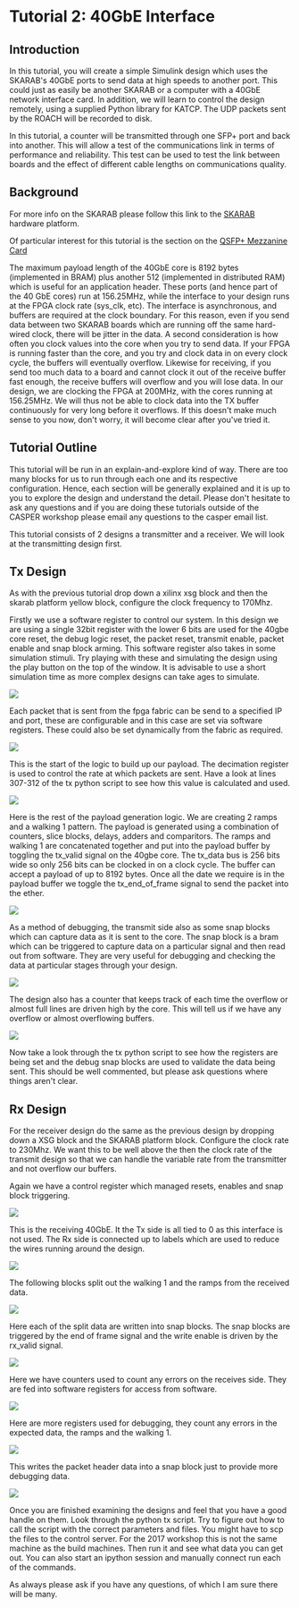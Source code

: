 # Tutorial 2: 40GbE Interface

## Introduction ##
In this tutorial, you will create a simple Simulink design which uses the SKARAB's 40GbE ports to send data at high speeds to another port. This could just as easily be another SKARAB or a computer with a 40GbE network interface card. In addition, we will learn to control the design remotely, using a supplied Python library for KATCP. The UDP packets sent by the ROACH will be recorded to disk.

In this tutorial, a counter will be transmitted through one SFP+ port and back into another. This will allow a test of the communications link in terms of performance and reliability. This test can be used to test the link between boards and the effect of different cable lengths on communications quality.

## Background ##
For more info on the SKARAB please follow this link to the [SKARAB](https://github.com/casper-astro/casper-hardware/wiki/SKARAB) hardware platform.

Of particular interest for this tutorial is the section on the [QSFP+ Mezzanine Card](https://github.com/casper-astro/casper-hardware/wiki/SKARAB#QSFP_Mezzanine_Card)

The maximum payload length of the 40GbE core is 8192 bytes (implemented in BRAM) plus another 512 (implemented in distributed RAM) which is useful for an application header. These ports (and hence part of the 40 GbE cores) run at 156.25MHz, while the interface to your design runs at the FPGA clock rate (sys_clk, etc). The interface is asynchronous, and buffers are required at the clock boundary. For this reason, even if you send data between two SKARAB boards which are running off the same hard-wired clock, there will be jitter in the data. A second consideration is how often you clock values into the core when you try to send data. If your FPGA is running faster than the core, and you try and clock data in on every clock cycle, the buffers will eventually overflow. Likewise for receiving, if you send too much data to a board and cannot clock it out of the receive buffer fast enough, the receive buffers will overflow and you will lose data. In our design, we are clocking the FPGA at 200MHz, with the cores running at 156.25MHz. We will thus not be able to clock data into the TX buffer continuously for very long before it overflows. If this doesn't make much sense to you now, don't worry, it will become clear after you've tried it.

## Tutorial Outline ##
This tutorial will be run in an explain-and-explore kind of way. There are too many blocks for us to run through each one and its respective configuration. Hence, each section will be generally explained and it is up to you to explore the design and understand the detail. Please don't hesitate to ask any questions and if you are doing these tutorials outside of the CASPER workshop please email any questions to the casper email list.

This tutorial consists of 2 designs a transmitter and a receiver. We will look at the transmitting design first.

## Tx Design ##

As with the previous tutorial drop down a xilinx xsg block and then the skarab platform yellow block, configure the clock frequency to 170Mhz.

Firstly we use a software register to control our system. In this design we are using a single 32bit register with the lower 6 bits are used for the 40gbe core reset, the debug logic reset, the packet reset, transmit enable, packet enable and snap block arming. This software register also takes in some simulation stimuli. Try playing with these and simulating the design using the play button on the top of the window. It is advisable to use a short simulation time as more complex designs can take ages to simulate.

![](../../_static/img/skarab/tut_40gbe/Tx_control.png)


Each packet that is sent from the fpga fabric can be send to a specified IP and port, these are configurable and in this case are set via software registers. These could also be set dynamically from the fabric as required.

![](../../_static/img/skarab/tut_40gbe/tx_ip_port_registers.png)


This is the start of the logic to build up our payload. The decimation register is used to control the rate at which packets are sent. Have a look at lines 307-312 of the tx python script to see how this value is calculated and used.

![](../../_static/img/skarab/tut_40gbe/Tx_decimation_logic.png)

Here is the rest of the payload generation logic. We are creating 2 ramps and a walking 1 pattern. The payload is generated using a combination of counters, slice blocks, delays, adders and comparitors. The ramps and walking 1 are concatenated together and put into the payload buffer by toggling the tx_valid signal on the 40gbe core. The tx_data bus is 256 bits wide so only 256 bits can be clocked in on a clock cycle. The buffer can accept a payload of up to 8192 bytes. Once all the date we require is in the payload buffer we toggle the tx_end_of_frame signal to send the packet into the ether. 

![](../../_static/img/skarab/tut_40gbe/tx_40gbe.png)

As a method of debugging, the transmit side also as some snap blocks which can capture data as it is sent to the core. The snap block is a bram which can be triggered to capture data on a particular signal and then read out from software. They are very useful for debugging and checking the data at particular stages through your design. 

![](../../_static/img/skarab/tut_40gbe/Tx_snapshot_blocks.png)

The design also has a counter that keeps track of each time the overflow or almost full lines are driven high by the core. This will tell us if we have any overflow or almost overflowing buffers.

![](../../_static/img/skarab/tut_40gbe/Tx_afull_overflow_regs.png)

Now take a look through the tx python script to see how the registers are being set and the debug snap blocks are used to validate the data being sent. This should be well commented, but please ask questions where things aren't clear.

## Rx Design ##

For the receiver design do the same as the previous design by dropping down a XSG block and the SKARAB platform block. Configure the clock rate to 230Mhz. We want this to be well above the then the clock rate of the transmit design so that we can handle the variable rate from the transmitter and not overflow our buffers.

Again we have a control register which managed resets, enables and snap block triggering.

![](../../_static/img/skarab/tut_40gbe/Rx_control_regs.png)

This is the receiving 40GbE. It the Tx side is all tied to 0 as this interface is not used. The Rx side is connected up to labels which are used to reduce the wires running around the design. 

![](../../_static/img/skarab/tut_40gbe/Rx_40gbe.png)

The following blocks split out the walking 1 and the ramps from the received data.

![](../../_static/img/skarab/tut_40gbe/Rx_data_split.png)

Here each of the split data are written into snap blocks. The snap blocks are triggered by the end of frame signal and the write enable is driven by the rx_valid signal.

![](../../_static/img/skarab/tut_40gbe/Rx_data_capture.png)

Here we have counters used to count any errors on the receives side. They are fed into software registers for access from software.

![](../../_static/img/skarab/tut_40gbe/Rx_debug_regs.png)

Here are more registers used for debugging, they count any errors in the expected data, the ramps and the walking 1.

![](../../_static/img/skarab/tut_40gbe/Rx_error_counters.png)

This writes the packet header data into a snap block just to provide more debugging data.

![](../../_static/img/skarab/tut_40gbe/Rx_pkt_counter.png)


Once you are finished examining the designs and feel that you have a good handle on them. Look through the python tx script. Try to figure out how to call the script with the correct parameters and files. You might have to scp the files to the control server. For the 2017 workshop this is not the same machine as the build machines. Then run it and see what data you can get out. You can also start an ipython session and manually connect run each of the commands.

As always please ask if you have any questions, of which I am sure there will be many.
